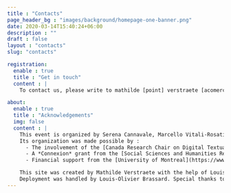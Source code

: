 ```yaml
---
title : "Contacts"
page_header_bg : "images/background/homepage-one-banner.png"
date: 2020-03-14T15:40:24+06:00
description : ""
draft : false
layout : "contacts"
slug: "contacts"

registration:
  enable : true
  title : "Get in touch"
  content : |
    To contact us, please write to mathilde [point] verstraete [acomercial] umontral [point] ca

about:
  enable : true
  title : "Acknowledgements"
  img: false
  content : | 
    This event is organized by Serena Cannavale, Marcello Vitali-Rosati, Elsa Bouchard & Mathilde Verstraete. 
    Its organization was made possible by : 
      - The involvement of the [Canada Research Chair on Digital Textualities](https://www.ecrituresnumeriques.ca/en/) (University of Montreal) and the [Dipartimento Studi Umanistici](https://www.studiumanistici.unina.it/) (Università degli Studi di Napoli Federico II); 
      - A *Connexion* grant from the [Social Sciences and Humanities Research Council (Canada)](https://www.sshrc-crsh.gc.ca/home-accueil-eng.aspx); 
      - Financial support from the [University of Montreal](https://www.umontreal.ca/en/), the [FAS](https://fas.umontreal.ca/accueil/) (Faculty of Arts and Sciences), the [CRIHN (Centre de recherche interuniversitaire sur les humanités numériques)](https://www.crihn.org/), the [GREN (Groupe de recherche sur les éditions critiques en contexte numérique)](https://gren.openum.ca/), the *Epigraphic Poetry in Ancient Campania* project (PRIN PNRR 2022 -- Epigraphic Poetry in Ancient Campania -- COD. MUR P2022SFXHC), tje *Reti* project (PRIN 2022 -- RETI Rendering Texts and Images. Digital Scholarly Editions with Edition Visualization Technology -- P.I. Maria Cristina Rossi) and the *Ciclo di Seminari Ecdotica e interpretazione dei classici latini e greci: problemi di metodo in prospettiva interdisciplinare*.

    This site was created by Mathilde Verstraete with the help of Louis-Olivier Brassard, Roch Delannay & Margot Mellet, using a theme designed by [Themefisher](https://themefisher.com/), developed by [Gethugothemes](https://gethugothemes.com/).  
    Deployment was handled by Louis-Olivier Brassard. Special thanks to Margot Mellet, Giulia Ferretti and Serena Cannavale for their precious translations and proofreading, to Émile Caron and Yann Audin for the visuals.
---
```

